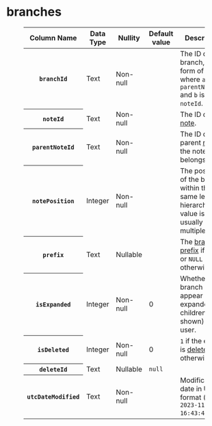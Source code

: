 # branches
<figure class="table"><table><thead><tr><th>Column Name</th><th>Data Type</th><th>Nullity</th><th>Default value</th><th>Description</th></tr></thead><tbody><tr><th><code>branchId</code></th><td>Text</td><td>Non-null</td><td>&nbsp;</td><td>The ID of the branch, in the form of <code>a_b</code> where <code>a</code> is the <code>parentNoteId</code> and <code>b</code> is the <code>noteId</code>.</td></tr><tr><th><code>noteId</code></th><td>Text</td><td>Non-null</td><td>&nbsp;</td><td>The ID of the <a href="notes.md">note</a>.</td></tr><tr><th><code>parentNoteId</code></th><td>Text</td><td>Non-null</td><td>&nbsp;</td><td>The ID of the parent <a href="notes.md">note</a> the note belongs to.</td></tr><tr><th><code>notePosition</code></th><td>Integer</td><td>Non-null</td><td>&nbsp;</td><td>The position of the branch within the same level of hierarchy, the value is usually a multiple of 10.</td></tr><tr><th><code>prefix</code></th><td>Text</td><td>Nullable</td><td>&nbsp;</td><td>The <a href="../Branch%20prefixes.md">branch prefix</a> if any, or <code>NULL</code> otherwise.</td></tr><tr><th><code>isExpanded</code></th><td>Integer</td><td>Non-null</td><td>0</td><td>Whether the branch should appear expanded (its children shown) to the user.</td></tr><tr><th><code>isDeleted</code></th><td>Integer</td><td>Non-null</td><td>0</td><td><code>1</code> if the entity is <a href="../Deleted%20notes.md">deleted</a>, <code>0</code> otherwise.</td></tr><tr><th><code>deleteId</code></th><td>Text</td><td>Nullable</td><td><code>null</code></td><td>&nbsp;</td></tr><tr><th><code>utcDateModified</code></th><td>Text</td><td>Non-null</td><td>&nbsp;</td><td>Modification date in UTC format (e.g. <code>2023-11-08 16:43:44.204Z</code>)</td></tr></tbody></table></figure>